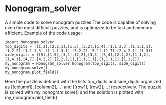 # Nonogram_solver
A simple code to solve nonogram puzzles
The code is capable of solving even the most difficult puzzles, and is optimized to be fast and memory efficient.
Example of the code usage:

```
import Nonogram_solver
top_digits = [[1,3],[2,2,1],[1,5],[3,2],[1,4],[1,1,3,3],[1,1,1,1],[1,2,2],[1,1,1,3],[1,1,1,3,1],[3,2,2],[5,1],[1,7],[2,4,2,1],[1,3]]
side_digits = [[5],[1,5],[3,1],[2,2],[3,3],[5,4],[2,4,2],[1,1,2],[1,4,1],[4,7],[4,2,2],[2,2,2,1],[1,1,1,1],[1,1,1,1],[1,1,1]]
my_nonogram = Nonogram_solver.Nonogram(top_digits, side_digits)
my_nonogram.solve()
my_nonogram.plot_field()
```
Here the puzzle is defined with the lists top_digits and side_digits organized as [[column1], [column2],...] and [[row1], [row2],...] respectively. The puzzle is solved with my_nonogram.solve() and the solution is plotted with my_nonogram.plot_field().

